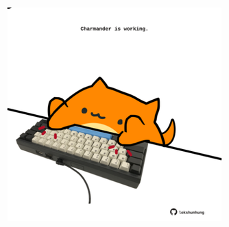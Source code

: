 <!-- built at 15/01/2025, 07:00:40 UTC -->
<p align="center">
  <img width="500" height="500" src="./ReadmeImage.svg">
</p>
